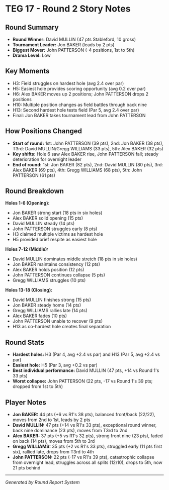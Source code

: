 # TEG 17 - Round 2 Story Notes

## Round Summary
- **Round Winner:** David MULLIN (47 pts Stableford, 10 gross)
- **Tournament Leader:** Jon BAKER (leads by 2 pts)
- **Biggest Mover:** John PATTERSON (-4 positions, 1st to 5th)
- **Drama Level:** Low

## Key Moments
- H3: Field struggles on hardest hole (avg 2.4 over par)
- H5: Easiest hole provides scoring opportunity (avg 0.2 over par)
- H6: Alex BAKER moves up 2 positions; John PATTERSON drops 2 positions
- H10: Multiple position changes as field battles through back nine
- H13: Second hardest hole tests field (Par 5, avg 2.4 over par)
- Final: Jon BAKER takes tournament lead from John PATTERSON

## How Positions Changed
- **Start of round:** 1st: John PATTERSON (39 pts), 2nd: Jon BAKER (38 pts), T3rd: David MULLIN/Gregg WILLIAMS (33 pts), 5th: Alex BAKER (32 pts)
- **Key shifts:** Hole 6 saw Alex BAKER rise, John PATTERSON fall; steady deterioration for overnight leader
- **End of round:** 1st: Jon BAKER (82 pts), 2nd: David MULLIN (80 pts), 3rd: Alex BAKER (69 pts), 4th: Gregg WILLIAMS (68 pts), 5th: John PATTERSON (61 pts)

## Round Breakdown
**Holes 1-6 (Opening):**
- Jon BAKER strong start (18 pts in six holes)
- Alex BAKER solid opening (15 pts)
- David MULLIN steady (14 pts)
- John PATTERSON struggles early (8 pts)
- H3 claimed multiple victims as hardest hole
- H5 provided brief respite as easiest hole

**Holes 7-12 (Middle):**
- David MULLIN dominates middle stretch (18 pts in six holes)
- Jon BAKER maintains consistency (12 pts)
- Alex BAKER holds position (12 pts)
- John PATTERSON continues collapse (5 pts)
- Gregg WILLIAMS struggles (10 pts)

**Holes 13-18 (Closing):**
- David MULLIN finishes strong (15 pts)
- Jon BAKER steady home (14 pts)
- Gregg WILLIAMS rallies late (14 pts)
- Alex BAKER fades (10 pts)
- John PATTERSON unable to recover (9 pts)
- H13 as co-hardest hole creates final separation

## Round Stats
- **Hardest holes:** H3 (Par 4, avg +2.4 vs par) and H13 (Par 5, avg +2.4 vs par)
- **Easiest hole:** H5 (Par 3, avg +0.2 vs par)
- **Best individual performance:** David MULLIN (47 pts, +14 vs Round 1's 33 pts)
- **Worst collapse:** John PATTERSON (22 pts, -17 vs Round 1's 39 pts; dropped from 1st to 5th)

## Player Notes
- **Jon BAKER:** 44 pts (+6 vs R1's 38 pts), balanced front/back (22/22), moves from 2nd to 1st, leads by 2 pts
- **David MULLIN:** 47 pts (+14 vs R1's 33 pts), exceptional round winner, back nine dominance (23 pts), moves from T3rd to 2nd
- **Alex BAKER:** 37 pts (+5 vs R1's 32 pts), strong front nine (23 pts), faded on back (14 pts), moves from 5th to 3rd
- **Gregg WILLIAMS:** 35 pts (+2 vs R1's 33 pts), struggled early (11 pts first six), rallied late, drops from T3rd to 4th
- **John PATTERSON:** 22 pts (-17 vs R1's 39 pts), catastrophic collapse from overnight lead, struggles across all splits (12/10), drops to 5th, now 21 pts behind

---

*Generated by Round Report System*
